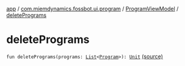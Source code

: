 [app](../../index.md) / [com.miemdynamics.fossbot.ui.program](../index.md) / [ProgramViewModel](index.md) / [deletePrograms](./delete-programs.md)

# deletePrograms

`fun deletePrograms(programs: `[`List`](https://kotlinlang.org/api/latest/jvm/stdlib/kotlin.collections/-list/index.html)`<`[`Program`](../../com.miemdynamics.fossbot.data.entity/-program/index.md)`>): `[`Unit`](https://kotlinlang.org/api/latest/jvm/stdlib/kotlin/-unit/index.html) [(source)](https://github.com/binyot/fossbot/tree/master/app/src/main/java/com/miemdynamics/fossbot/ui/program/ProgramViewModel.kt#L65)